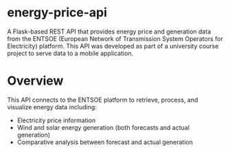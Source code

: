 # energy-price-api

A Flask-based REST API that provides energy price and generation data from the ENTSOE (European Network of Transmission System Operators for Electricity) platform. This API was developed as part of a university course project to serve data to a mobile application.

# Overview
This API connects to the ENTSOE platform to retrieve, process, and visualize energy data including:

- Electricity price information
- Wind and solar energy generation (both forecasts and actual generation)
- Comparative analysis between forecast and actual generation

